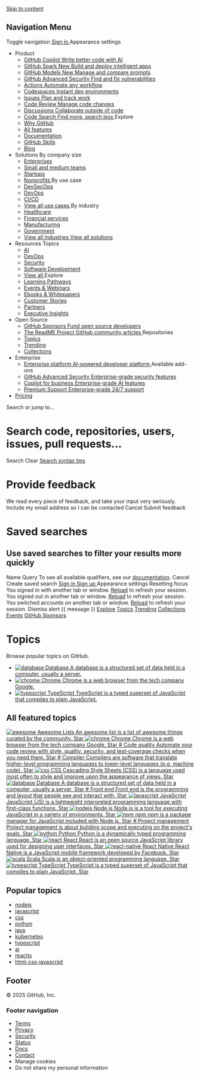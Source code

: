 [Skip to content](https://github.com/topics#start-of-content)
## Navigation Menu
Toggle navigation
[ ](https://github.com/)
[ Sign in ](https://github.com/login?return_to=https%3A%2F%2Fgithub.com%2Ftopics)
Appearance settings
  * Product 
    * [ GitHub Copilot  Write better code with AI  ](https://github.com/features/copilot)
    * [ GitHub Spark  New  Build and deploy intelligent apps  ](https://github.com/features/spark)
    * [ GitHub Models  New  Manage and compare prompts  ](https://github.com/features/models)
    * [ GitHub Advanced Security  Find and fix vulnerabilities  ](https://github.com/security/advanced-security)
    * [ Actions  Automate any workflow  ](https://github.com/features/actions)
    * [ Codespaces  Instant dev environments  ](https://github.com/features/codespaces)
    * [ Issues  Plan and track work  ](https://github.com/features/issues)
    * [ Code Review  Manage code changes  ](https://github.com/features/code-review)
    * [ Discussions  Collaborate outside of code  ](https://github.com/features/discussions)
    * [ Code Search  Find more, search less  ](https://github.com/features/code-search)
Explore
    * [ Why GitHub ](https://github.com/why-github)
    * [ All features ](https://github.com/features)
    * [ Documentation ](https://docs.github.com)
    * [ GitHub Skills ](https://skills.github.com)
    * [ Blog ](https://github.blog)
  * Solutions 
By company size
    * [ Enterprises ](https://github.com/enterprise)
    * [ Small and medium teams ](https://github.com/team)
    * [ Startups ](https://github.com/enterprise/startups)
    * [ Nonprofits ](https://github.com/solutions/industry/nonprofits)
By use case
    * [ DevSecOps ](https://github.com/solutions/use-case/devsecops)
    * [ DevOps ](https://github.com/solutions/use-case/devops)
    * [ CI/CD ](https://github.com/solutions/use-case/ci-cd)
    * [ View all use cases ](https://github.com/solutions/use-case)
By industry
    * [ Healthcare ](https://github.com/solutions/industry/healthcare)
    * [ Financial services ](https://github.com/solutions/industry/financial-services)
    * [ Manufacturing ](https://github.com/solutions/industry/manufacturing)
    * [ Government ](https://github.com/solutions/industry/government)
    * [ View all industries ](https://github.com/solutions/industry)
[ View all solutions ](https://github.com/solutions)
  * Resources 
Topics
    * [ AI ](https://github.com/resources/articles/ai)
    * [ DevOps ](https://github.com/resources/articles/devops)
    * [ Security ](https://github.com/resources/articles/security)
    * [ Software Development ](https://github.com/resources/articles/software-development)
    * [ View all ](https://github.com/resources/articles)
Explore
    * [ Learning Pathways ](https://resources.github.com/learn/pathways)
    * [ Events & Webinars ](https://resources.github.com)
    * [ Ebooks & Whitepapers ](https://github.com/resources/whitepapers)
    * [ Customer Stories ](https://github.com/customer-stories)
    * [ Partners ](https://partner.github.com)
    * [ Executive Insights ](https://github.com/solutions/executive-insights)
  * Open Source 
    * [ GitHub Sponsors  Fund open source developers  ](https://github.com/sponsors)
    * [ The ReadME Project  GitHub community articles  ](https://github.com/readme)
Repositories
    * [ Topics ](https://github.com/topics)
    * [ Trending ](https://github.com/trending)
    * [ Collections ](https://github.com/collections)
  * Enterprise 
    * [ Enterprise platform  AI-powered developer platform  ](https://github.com/enterprise)
Available add-ons
    * [ GitHub Advanced Security  Enterprise-grade security features  ](https://github.com/security/advanced-security)
    * [ Copilot for business  Enterprise-grade AI features  ](https://github.com/features/copilot/copilot-business)
    * [ Premium Support  Enterprise-grade 24/7 support  ](https://github.com/premium-support)
  * [Pricing](https://github.com/pricing)


Search or jump to...
# Search code, repositories, users, issues, pull requests...
Search 
Clear
[Search syntax tips](https://docs.github.com/search-github/github-code-search/understanding-github-code-search-syntax)
#  Provide feedback 
We read every piece of feedback, and take your input very seriously.
Include my email address so I can be contacted
Cancel  Submit feedback 
#  Saved searches 
## Use saved searches to filter your results more quickly
Name
Query
To see all available qualifiers, see our [documentation](https://docs.github.com/search-github/github-code-search/understanding-github-code-search-syntax). 
Cancel  Create saved search 
[ Sign in ](https://github.com/login?return_to=https%3A%2F%2Fgithub.com%2Ftopics)
[ Sign up ](https://github.com/signup?ref_cta=Sign+up&ref_loc=header+logged+out&ref_page=%2Ftopics&source=header)
Appearance settings
Resetting focus
You signed in with another tab or window. [Reload](https://github.com/topics) to refresh your session. You signed out in another tab or window. [Reload](https://github.com/topics) to refresh your session. You switched accounts on another tab or window. [Reload](https://github.com/topics) to refresh your session. Dismiss alert
{{ message }}
[Explore](https://github.com/explore) [Topics](https://github.com/topics) [Trending](https://github.com/trending) [Collections](https://github.com/collections) [Events](https://github.com/events) [GitHub Sponsors](https://github.com/sponsors/explore)
# Topics
Browse popular topics on GitHub.
  * [ ![database](https://github.com/github/explore/blob/main/topics/database/database.png?raw=true) Database  A database is a structured set of data held in a computer, usually a server. ](https://github.com/topics/database)
  * [ ![chrome](https://github.com/github/explore/blob/main/topics/chrome/chrome.png?raw=true) Chrome  Chrome is a web browser from the tech company Google. ](https://github.com/topics/chrome)
  * [ ![typescript](https://github.com/github/explore/blob/main/topics/typescript/typescript.png?raw=true) TypeScript  TypeScript is a typed superset of JavaScript that compiles to plain JavaScript. ](https://github.com/topics/typescript)


## All featured topics
[ ![awesome](https://github.com/github/explore/blob/main/topics/awesome/awesome.png?raw=true) ](https://github.com/topics/awesome) [ Awesome Lists An awesome list is a list of awesome things curated by the community.  ](https://github.com/topics/awesome)
[ Star  ](https://github.com/login?return_to=%2Ftopic.awesome)
[ ![chrome](https://github.com/github/explore/blob/main/topics/chrome/chrome.png?raw=true) ](https://github.com/topics/chrome) [ Chrome Chrome is a web browser from the tech company Google.  ](https://github.com/topics/chrome)
[ Star  ](https://github.com/login?return_to=%2Ftopic.chrome)
[ #  ](https://github.com/topics/code-quality) [ Code quality Automate your code review with style, quality, security, and test‑coverage checks when you need them.  ](https://github.com/topics/code-quality)
[ Star  ](https://github.com/login?return_to=%2Ftopic.code-quality)
[ #  ](https://github.com/topics/compiler) [ Compiler Compilers are software that translate higher-level programming languages to lower-level languages (e.g. machine code).  ](https://github.com/topics/compiler)
[ Star  ](https://github.com/login?return_to=%2Ftopic.compiler)
[ ![css](https://github.com/github/explore/blob/main/topics/css/css.png?raw=true) ](https://github.com/topics/css) [ CSS Cascading Style Sheets (CSS) is a language used most often to style and improve upon the appearance of views.  ](https://github.com/topics/css)
[ Star  ](https://github.com/login?return_to=%2Ftopic.css)
[ ![database](https://github.com/github/explore/blob/main/topics/database/database.png?raw=true) ](https://github.com/topics/database) [ Database A database is a structured set of data held in a computer, usually a server.  ](https://github.com/topics/database)
[ Star  ](https://github.com/login?return_to=%2Ftopic.database)
[ #  ](https://github.com/topics/frontend) [ Front end Front end is the programming and layout that people see and interact with.  ](https://github.com/topics/frontend)
[ Star  ](https://github.com/login?return_to=%2Ftopic.frontend)
[ ![javascript](https://github.com/github/explore/blob/main/topics/javascript/javascript.png?raw=true) ](https://github.com/topics/javascript) [ JavaScript JavaScript (JS) is a lightweight interpreted programming language with first-class functions.  ](https://github.com/topics/javascript)
[ Star  ](https://github.com/login?return_to=%2Ftopic.javascript)
[ ![nodejs](https://github.com/github/explore/blob/main/topics/nodejs/nodejs.png?raw=true) ](https://github.com/topics/nodejs) [ Node.js Node.js is a tool for executing JavaScript in a variety of environments.  ](https://github.com/topics/nodejs)
[ Star  ](https://github.com/login?return_to=%2Ftopic.nodejs)
[ ![npm](https://github.com/github/explore/blob/main/topics/npm/npm.png?raw=true) ](https://github.com/topics/npm) [ npm npm is a package manager for JavaScript included with Node.js.  ](https://github.com/topics/npm)
[ Star  ](https://github.com/login?return_to=%2Ftopic.npm)
[ #  ](https://github.com/topics/project-management) [ Project management Project management is about building scope and executing on the project's goals.  ](https://github.com/topics/project-management)
[ Star  ](https://github.com/login?return_to=%2Ftopic.project-management)
[ ![python](https://github.com/github/explore/blob/main/topics/python/python.png?raw=true) ](https://github.com/topics/python) [ Python Python is a dynamically typed programming language.  ](https://github.com/topics/python)
[ Star  ](https://github.com/login?return_to=%2Ftopic.python)
[ ![react](https://github.com/github/explore/blob/main/topics/react/react.png?raw=true) ](https://github.com/topics/react) [ React React is an open source JavaScript library used for designing user interfaces.  ](https://github.com/topics/react)
[ Star  ](https://github.com/login?return_to=%2Ftopic.react)
[ ![react-native](https://github.com/github/explore/blob/main/topics/react-native/react-native.png?raw=true) ](https://github.com/topics/react-native) [ React Native React Native is a JavaScript mobile framework developed by Facebook.  ](https://github.com/topics/react-native)
[ Star  ](https://github.com/login?return_to=%2Ftopic.react-native)
[ ![scala](https://github.com/github/explore/blob/main/topics/scala/scala.png?raw=true) ](https://github.com/topics/scala) [ Scala Scala is an object-oriented programming language.  ](https://github.com/topics/scala)
[ Star  ](https://github.com/login?return_to=%2Ftopic.scala)
[ ![typescript](https://github.com/github/explore/blob/main/topics/typescript/typescript.png?raw=true) ](https://github.com/topics/typescript) [ TypeScript TypeScript is a typed superset of JavaScript that compiles to plain JavaScript.  ](https://github.com/topics/typescript)
[ Star  ](https://github.com/login?return_to=%2Ftopic.typescript)
## Popular topics
  * [ nodejs ](https://github.com/topics/nodejs "Topic: nodejs")
  * [ javascript ](https://github.com/topics/javascript "Topic: javascript")
  * [ css ](https://github.com/topics/css "Topic: css")
  * [ python ](https://github.com/topics/python "Topic: python")
  * [ java ](https://github.com/topics/java "Topic: java")
  * [ kubernetes ](https://github.com/topics/kubernetes "Topic: kubernetes")
  * [ typescript ](https://github.com/topics/typescript "Topic: typescript")
  * [ ai ](https://github.com/topics/ai "Topic: ai")
  * [ reactjs ](https://github.com/topics/reactjs "Topic: reactjs")
  * [ html-css-javascript ](https://github.com/topics/html-css-javascript "Topic: html-css-javascript")


## Footer
[ ](https://github.com) © 2025 GitHub, Inc. 
### Footer navigation
  * [Terms](https://docs.github.com/site-policy/github-terms/github-terms-of-service)
  * [Privacy](https://docs.github.com/site-policy/privacy-policies/github-privacy-statement)
  * [Security](https://github.com/security)
  * [Status](https://www.githubstatus.com/)
  * [Docs](https://docs.github.com/)
  * [Contact](https://support.github.com?tags=dotcom-footer)
  * Manage cookies 
  * Do not share my personal information 


